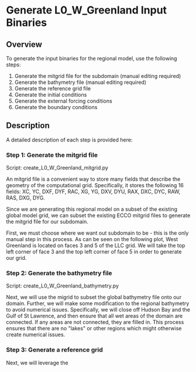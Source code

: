 
# Generate L0_W_Greenland Input Binaries

## Overview
To generate the input binaries for the regional model, use the following steps:
1. Generate the mitgrid file for the subdomain (manual editing required)
2. Generate the bathymetry file (manual editing required)
3. Generate the reference grid file
4. Generate the initial conditions
5. Generate the external forcing conditions
6. Generate the boundary conditions

## Description
A detailed description of each step is provided here:

### Step 1: Generate the mitgrid file
Script: create_L0_W_Greenland_mitgrid.py

An mitgrid file is a convenient way to store many fields that describe the geometry of the computational grid. Specifically, it stores the following 16 fields: XC, YC, DXF, DYF, RAC, XG, YG, DXV, DYU, RAX, DXC, DYC, RAW, RAS, DXG, DYG.

Since we are generating this regional model on a subset of the existing global model grid, we can subset the existing ECCO mitgrid files to generate the mitgrid file for our subdomain. 

First, we must choose where we want out subdomain to be - this is the only manual step in this process. As can be seen on the following plot, West Greenland is located on faces 3 and 5 of the LLC grid. We will take the top left corner of face 3 and the top left corner of face 5 in order to generate our grid. 

### Step 2: Generate the bathymetry file
Script: create_L0_W_Greenland_bathymetry.py

Next, we will use the migrid to subset the global bathymetry file onto our domain. Further, we will make some modification to the regional bathymetry to avoid numerical issues. Specifically, we will close off Hudson Bay and the Gulf of St Lawrence, and then ensure that all wet areas of the domain are connected. If any areas are not connected, they are filled in. This process ensures that there are no "lakes" or other regions which might otherwise create numerical issues.

### Step 3: Generate a reference grid
Next, we will leverage the 
